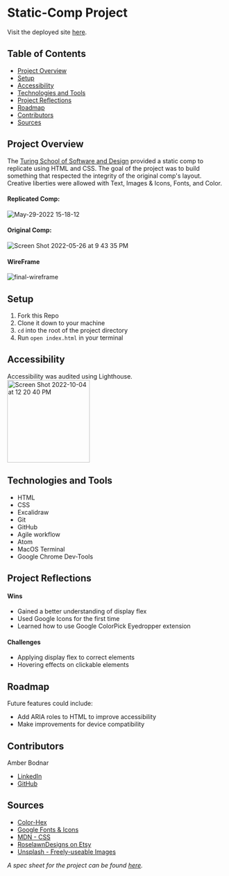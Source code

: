 # Static-Comp Project

Visit the deployed site [here](https://abodnar1.github.io/static-comp/).

## Table of Contents
- [Project Overview](#project-overview)
- [Setup](#setup)
- [Accessibility](#accessibility)
- [Technologies and Tools](#technologies-and-tools)
- [Project Reflections](#project-reflections)
- [Roadmap](#roadmap)
- [Contributors](#contributors)
- [Sources](#sources)


## Project Overview
The [Turing School of Software and Design](https://turing.edu/) provided a static comp to replicate using HTML and CSS. The goal of the project was to build something that respected the integrity of the original comp's layout. Creative liberties were allowed with Text, Images & Icons, Fonts, and Color.

#### Replicated Comp:
![May-29-2022 15-18-12](https://user-images.githubusercontent.com/99693359/170887852-06ab2c0b-4a3b-47c5-8421-3177e49be7a0.gif)

#### Original Comp:
![Screen Shot 2022-05-26 at 9 43 35 PM](https://user-images.githubusercontent.com/99693359/170612103-59767ecf-d317-43e4-85d4-bf5e1d841508.png)

#### WireFrame
![final-wireframe](https://user-images.githubusercontent.com/99693359/170833467-e4fd1df6-6f27-42d8-9ade-ba09315eb4f3.png)


## Setup
1. Fork this Repo
2. Clone it down to your machine
3. `cd` into the root of the project directory
4. Run `open index.html` in your terminal


## Accessibility
Accessibility was audited using Lighthouse.
</br>
<img width="190" alt="Screen Shot 2022-10-04 at 12 20 40 PM" src="https://user-images.githubusercontent.com/99693359/193873002-c91ff2dd-df35-49fb-b503-87c6c17fa9f6.png">


## Technologies and Tools
* HTML
* CSS
* Excalidraw
* Git
* GitHub
* Agile workflow
* Atom
* MacOS Terminal
* Google Chrome Dev-Tools


## Project Reflections
#### Wins
* Gained a better understanding of display flex
* Used Google Icons for the first time
* Learned how to use Google ColorPick Eyedropper extension

#### Challenges
* Applying display flex to correct elements
* Hovering effects on clickable elements


## Roadmap
Future features could include:
* Add ARIA roles to HTML to improve accessibility
* Make improvements for device compatibility


## Contributors
Amber Bodnar
* [LinkedIn](https://www.linkedin.com/in/amberbodnar/)
* [GitHub](https://github.com/abodnar1)


## Sources
* [Color-Hex](https://www.color-hex.com/color/e9d9d7)
* [Google Fonts & Icons](https://fonts.google.com/)
* [MDN - CSS](https://developer.mozilla.org/en-US/docs/Web/CSS)
* [RoselawnDesigns on Etsy](https://www.etsy.com/shop/RoselawnDesigns?ref=shop_sugg)
* [Unsplash - Freely-useable Images](https://unsplash.com/)

*A spec sheet for the project can be found [here](https://frontend.turing.edu/projects/M2-static-comp-challenge.html).*
